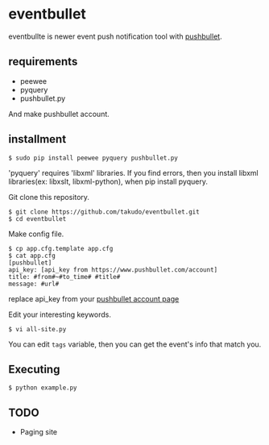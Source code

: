 # eventbullet

eventbullte is newer event push notification tool with [pushbullet](https://www.pushbullet.com/).

## requirements

* peewee
* pyquery
* pushbullet.py

And make pushbullet account.

## installment

```
$ sudo pip install peewee pyquery pushbullet.py
```

'pyquery' requires 'libxml' libraries.
If you find errors, then you install libxml libraries(ex: libxslt, libxml-python), when pip install pyquery.


Git clone this repository.

```
$ git clone https://github.com/takudo/eventbullet.git
$ cd eventbullet
```

Make config file.

```-
$ cp app.cfg.template app.cfg
$ cat app.cfg
[pushbullet]
api_key: [api_key from https://www.pushbullet.com/account]
title: #from#~#to_time# #title#
message: #url#
```

replace api_key from your [pushbullet account page](https://www.pushbullet.com/account)

Edit your interesting keywords.

```
$ vi all-site.py
```

You can edit `tags` variable, then you can get the event's info that match you.

## Executing

```
$ python example.py
```

## TODO

* Paging site